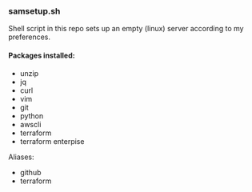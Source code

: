 ### samsetup.sh 

Shell script in this repo sets up an empty (linux) server according to my preferences.

#### Packages installed: 
- unzip
- jq
- curl
- vim
- git
- python
- awscli 
- terraform
- terraform enterpise 

Aliases:  
- github 
- terraform 
